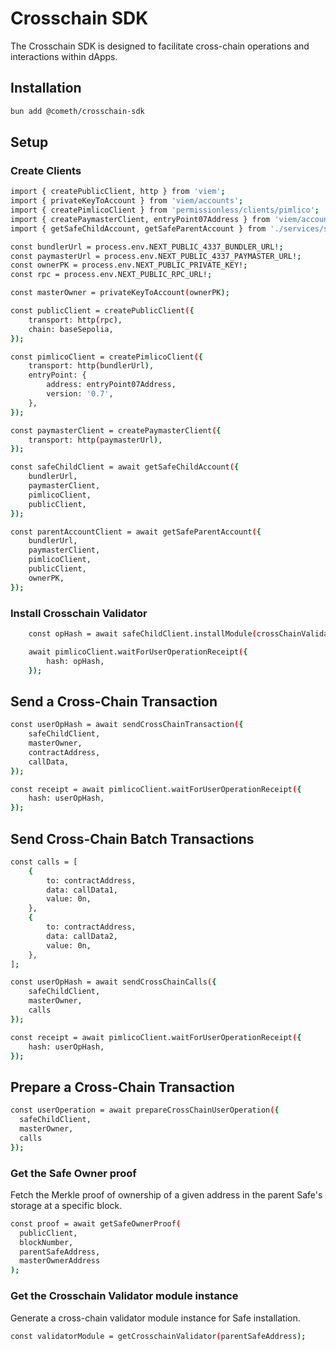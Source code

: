 # Crosschain SDK

The Crosschain SDK is designed to facilitate cross-chain operations and interactions within dApps.

## Installation

```bash
bun add @cometh/crosschain-sdk
```

## Setup

### Create Clients

```bash
import { createPublicClient, http } from 'viem';
import { privateKeyToAccount } from 'viem/accounts';
import { createPimlicoClient } from 'permissionless/clients/pimlico';
import { createPaymasterClient, entryPoint07Address } from 'viem/account-abstraction';
import { getSafeChildAccount, getSafeParentAccount } from './services/safeAccountService';

const bundlerUrl = process.env.NEXT_PUBLIC_4337_BUNDLER_URL!;
const paymasterUrl = process.env.NEXT_PUBLIC_4337_PAYMASTER_URL!;
const ownerPK = process.env.NEXT_PUBLIC_PRIVATE_KEY!;
const rpc = process.env.NEXT_PUBLIC_RPC_URL!;

const masterOwner = privateKeyToAccount(ownerPK);

const publicClient = createPublicClient({
    transport: http(rpc),
    chain: baseSepolia,
});

const pimlicoClient = createPimlicoClient({
    transport: http(bundlerUrl),
    entryPoint: {
        address: entryPoint07Address,
        version: '0.7',
    },
});

const paymasterClient = createPaymasterClient({
    transport: http(paymasterUrl),
});

const safeChildClient = await getSafeChildAccount({
    bundlerUrl,
    paymasterClient,
    pimlicoClient,
    publicClient,
});

const parentAccountClient = await getSafeParentAccount({
    bundlerUrl,
    paymasterClient,
    pimlicoClient,
    publicClient,
    ownerPK,
});
```

### Install Crosschain Validator

```bash
    const opHash = await safeChildClient.installModule(crossChainValidator);

    await pimlicoClient.waitForUserOperationReceipt({
        hash: opHash,
    });
```


## Send a Cross-Chain Transaction

```bash
const userOpHash = await sendCrossChainTransaction({
    safeChildClient,
    masterOwner,
    contractAddress,
    callData,
});

const receipt = await pimlicoClient.waitForUserOperationReceipt({
    hash: userOpHash,
});
```

## Send Cross-Chain Batch Transactions

```bash
const calls = [
    {
        to: contractAddress,
        data: callData1,
        value: 0n,
    },
    {
        to: contractAddress,
        data: callData2,
        value: 0n,
    },
];

const userOpHash = await sendCrossChainCalls({
    safeChildClient,
    masterOwner,
    calls
});

const receipt = await pimlicoClient.waitForUserOperationReceipt({
    hash: userOpHash,
});
```

## Prepare a Cross-Chain Transaction

```bash
const userOperation = await prepareCrossChainUserOperation({
  safeChildClient,
  masterOwner,
  calls
});
```

### Get the Safe Owner proof
Fetch the Merkle proof of ownership of a given address in the parent Safe's storage at a specific block.

```bash
const proof = await getSafeOwnerProof(
  publicClient,
  blockNumber,
  parentSafeAddress,
  masterOwnerAddress
);
```


### Get the Crosschain Validator module instance
Generate a cross-chain validator module instance for Safe installation.

```bash
const validatorModule = getCrosschainValidator(parentSafeAddress);
```